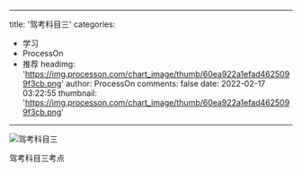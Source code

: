 
---
title: '驾考科目三'
categories: 
 - 学习
 - ProcessOn
 - 推荐
headimg: 'https://img.processon.com/chart_image/thumb/60ea922a1efad4625099f3cb.png'
author: ProcessOn
comments: false
date: 2022-02-17 03:22:55
thumbnail: 'https://img.processon.com/chart_image/thumb/60ea922a1efad4625099f3cb.png'
---

<div>   
<img class="thumb" alt="驾考科目三" src="https://img.processon.com/chart_image/thumb/60ea922a1efad4625099f3cb.png" referrerpolicy="no-referrer">
<p>驾考科目三考点</p>  
</div>
            